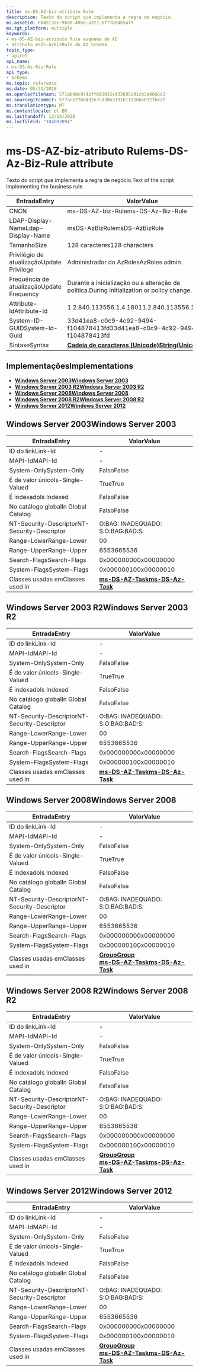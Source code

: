 ```yaml
---
title: ms-DS-AZ-biz-atributo Rule
description: Texto do script que implementa a regra de negócio.
ms.assetid: 884513ae-9600-49b0-a371-6f77b84b54f9
ms.tgt_platform: multiple
keywords:
- ms-DS-AZ-biz-atributo Rule esquema do AD
- atributo msDS-AzBizRule do AD Schema
topic_type:
- apiref
api_name:
- ms-DS-Az-Biz-Rule
api_type:
- Schema
ms.topic: reference
ms.date: 05/31/2018
ms.openlocfilehash: 571ab48c9742ffb93015c433685c01cb3a9666d3
ms.sourcegitcommit: b77ace27b0432e7cd3863191b11926be032fbe2f
ms.translationtype: MT
ms.contentlocale: pt-BR
ms.lasthandoff: 12/14/2020
ms.locfileid: "104087094"
---
```

# <a name="ms-ds-az-biz-rule-attribute"></a><span data-ttu-id="90304-105">ms-DS-AZ-biz-atributo Rule</span><span class="sxs-lookup"><span data-stu-id="90304-105">ms-DS-Az-Biz-Rule attribute</span></span>

<span data-ttu-id="90304-106">Texto do script que implementa a regra de negócio.</span><span class="sxs-lookup"><span data-stu-id="90304-106">Text of the script implementing the business rule.</span></span>



| <span data-ttu-id="90304-107">Entrada</span><span class="sxs-lookup"><span data-stu-id="90304-107">Entry</span></span> | <span data-ttu-id="90304-108">Valor</span><span class="sxs-lookup"><span data-stu-id="90304-108">Value</span></span> |
|-------------------|---------------------------------------------|
| <span data-ttu-id="90304-109">CN</span><span class="sxs-lookup"><span data-stu-id="90304-109">CN</span></span>                | <span data-ttu-id="90304-110">ms-DS-AZ-biz-Rule</span><span class="sxs-lookup"><span data-stu-id="90304-110">ms-DS-Az-Biz-Rule</span></span>                           |
| <span data-ttu-id="90304-111">LDAP-Display-Name</span><span class="sxs-lookup"><span data-stu-id="90304-111">Ldap-Display-Name</span></span> | <span data-ttu-id="90304-112">msDS-AzBizRule</span><span class="sxs-lookup"><span data-stu-id="90304-112">msDS-AzBizRule</span></span>                              |
| <span data-ttu-id="90304-113">Tamanho</span><span class="sxs-lookup"><span data-stu-id="90304-113">Size</span></span>              | <span data-ttu-id="90304-114">128 caracteres</span><span class="sxs-lookup"><span data-stu-id="90304-114">128 characters</span></span>                              |
| <span data-ttu-id="90304-115">Privilégio de atualização</span><span class="sxs-lookup"><span data-stu-id="90304-115">Update Privilege</span></span>  | <span data-ttu-id="90304-116">Administrador do AzRoles</span><span class="sxs-lookup"><span data-stu-id="90304-116">AzRoles admin</span></span>                               |
| <span data-ttu-id="90304-117">Frequência de atualização</span><span class="sxs-lookup"><span data-stu-id="90304-117">Update Frequency</span></span>  | <span data-ttu-id="90304-118">Durante a inicialização ou a alteração da política.</span><span class="sxs-lookup"><span data-stu-id="90304-118">During initialization or policy change.</span></span>     |
| <span data-ttu-id="90304-119">Attribute-Id</span><span class="sxs-lookup"><span data-stu-id="90304-119">Attribute-Id</span></span>      | <span data-ttu-id="90304-120">1.2.840.113556.1.4.1801</span><span class="sxs-lookup"><span data-stu-id="90304-120">1.2.840.113556.1.4.1801</span></span>                     |
| <span data-ttu-id="90304-121">System-ID-GUID</span><span class="sxs-lookup"><span data-stu-id="90304-121">System-Id-Guid</span></span>    | <span data-ttu-id="90304-122">33d41ea8-c0c9-4c92-9494-f104878413fd</span><span class="sxs-lookup"><span data-stu-id="90304-122">33d41ea8-c0c9-4c92-9494-f104878413fd</span></span>        |
| <span data-ttu-id="90304-123">Sintaxe</span><span class="sxs-lookup"><span data-stu-id="90304-123">Syntax</span></span>            | [<span data-ttu-id="90304-124">**Cadeia de caracteres (Unicode)**</span><span class="sxs-lookup"><span data-stu-id="90304-124">**String(Unicode)**</span></span>](s-string-unicode.md) |



## <a name="implementations"></a><span data-ttu-id="90304-125">Implementações</span><span class="sxs-lookup"><span data-stu-id="90304-125">Implementations</span></span>

-   [<span data-ttu-id="90304-126">**Windows Server 2003**</span><span class="sxs-lookup"><span data-stu-id="90304-126">**Windows Server 2003**</span></span>](#windows-server-2003)
-   [<span data-ttu-id="90304-127">**Windows Server 2003 R2**</span><span class="sxs-lookup"><span data-stu-id="90304-127">**Windows Server 2003 R2**</span></span>](#windows-server-2003-r2)
-   [<span data-ttu-id="90304-128">**Windows Server 2008**</span><span class="sxs-lookup"><span data-stu-id="90304-128">**Windows Server 2008**</span></span>](#windows-server-2008)
-   [<span data-ttu-id="90304-129">**Windows Server 2008 R2**</span><span class="sxs-lookup"><span data-stu-id="90304-129">**Windows Server 2008 R2**</span></span>](#windows-server-2008-r2)
-   [<span data-ttu-id="90304-130">**Windows Server 2012**</span><span class="sxs-lookup"><span data-stu-id="90304-130">**Windows Server 2012**</span></span>](#windows-server-2012)

## <a name="windows-server-2003"></a><span data-ttu-id="90304-131">Windows Server 2003</span><span class="sxs-lookup"><span data-stu-id="90304-131">Windows Server 2003</span></span>



| <span data-ttu-id="90304-132">Entrada</span><span class="sxs-lookup"><span data-stu-id="90304-132">Entry</span></span> | <span data-ttu-id="90304-133">Valor</span><span class="sxs-lookup"><span data-stu-id="90304-133">Value</span></span> |
|------------------------|---------------------------------------------------|
| <span data-ttu-id="90304-134">ID do link</span><span class="sxs-lookup"><span data-stu-id="90304-134">Link-Id</span></span>                | \-                                                |
| <span data-ttu-id="90304-135">MAPI-Id</span><span class="sxs-lookup"><span data-stu-id="90304-135">MAPI-Id</span></span>                | \-                                                |
| <span data-ttu-id="90304-136">System-Only</span><span class="sxs-lookup"><span data-stu-id="90304-136">System-Only</span></span>            | <span data-ttu-id="90304-137">Falso</span><span class="sxs-lookup"><span data-stu-id="90304-137">False</span></span>                                             |
| <span data-ttu-id="90304-138">É de valor único</span><span class="sxs-lookup"><span data-stu-id="90304-138">Is-Single-Valued</span></span>       | <span data-ttu-id="90304-139">True</span><span class="sxs-lookup"><span data-stu-id="90304-139">True</span></span>                                              |
| <span data-ttu-id="90304-140">É indexado</span><span class="sxs-lookup"><span data-stu-id="90304-140">Is Indexed</span></span>             | <span data-ttu-id="90304-141">Falso</span><span class="sxs-lookup"><span data-stu-id="90304-141">False</span></span>                                             |
| <span data-ttu-id="90304-142">No catálogo global</span><span class="sxs-lookup"><span data-stu-id="90304-142">In Global Catalog</span></span>      | <span data-ttu-id="90304-143">Falso</span><span class="sxs-lookup"><span data-stu-id="90304-143">False</span></span>                                             |
| <span data-ttu-id="90304-144">NT-Security-Descriptor</span><span class="sxs-lookup"><span data-stu-id="90304-144">NT-Security-Descriptor</span></span> | <span data-ttu-id="90304-145">O:BAG: INADEQUADO: S:</span><span class="sxs-lookup"><span data-stu-id="90304-145">O:BAG:BAD:S:</span></span>                                      |
| <span data-ttu-id="90304-146">Range-Lower</span><span class="sxs-lookup"><span data-stu-id="90304-146">Range-Lower</span></span>            | <span data-ttu-id="90304-147">0</span><span class="sxs-lookup"><span data-stu-id="90304-147">0</span></span>                                                 |
| <span data-ttu-id="90304-148">Range-Upper</span><span class="sxs-lookup"><span data-stu-id="90304-148">Range-Upper</span></span>            | <span data-ttu-id="90304-149">65536</span><span class="sxs-lookup"><span data-stu-id="90304-149">65536</span></span>                                             |
| <span data-ttu-id="90304-150">Search-Flags</span><span class="sxs-lookup"><span data-stu-id="90304-150">Search-Flags</span></span>           | <span data-ttu-id="90304-151">0x00000000</span><span class="sxs-lookup"><span data-stu-id="90304-151">0x00000000</span></span>                                        |
| <span data-ttu-id="90304-152">System-Flags</span><span class="sxs-lookup"><span data-stu-id="90304-152">System-Flags</span></span>           | <span data-ttu-id="90304-153">0x00000010</span><span class="sxs-lookup"><span data-stu-id="90304-153">0x00000010</span></span>                                        |
| <span data-ttu-id="90304-154">Classes usadas em</span><span class="sxs-lookup"><span data-stu-id="90304-154">Classes used in</span></span>        | [<span data-ttu-id="90304-155">**ms-DS-AZ-Task**</span><span class="sxs-lookup"><span data-stu-id="90304-155">**ms-DS-Az-Task**</span></span>](c-msds-aztask.md)<br/> |



## <a name="windows-server-2003-r2"></a><span data-ttu-id="90304-156">Windows Server 2003 R2</span><span class="sxs-lookup"><span data-stu-id="90304-156">Windows Server 2003 R2</span></span>



| <span data-ttu-id="90304-157">Entrada</span><span class="sxs-lookup"><span data-stu-id="90304-157">Entry</span></span> | <span data-ttu-id="90304-158">Valor</span><span class="sxs-lookup"><span data-stu-id="90304-158">Value</span></span> |
|------------------------|---------------------------------------------------|
| <span data-ttu-id="90304-159">ID do link</span><span class="sxs-lookup"><span data-stu-id="90304-159">Link-Id</span></span>                | \-                                                |
| <span data-ttu-id="90304-160">MAPI-Id</span><span class="sxs-lookup"><span data-stu-id="90304-160">MAPI-Id</span></span>                | \-                                                |
| <span data-ttu-id="90304-161">System-Only</span><span class="sxs-lookup"><span data-stu-id="90304-161">System-Only</span></span>            | <span data-ttu-id="90304-162">Falso</span><span class="sxs-lookup"><span data-stu-id="90304-162">False</span></span>                                             |
| <span data-ttu-id="90304-163">É de valor único</span><span class="sxs-lookup"><span data-stu-id="90304-163">Is-Single-Valued</span></span>       | <span data-ttu-id="90304-164">True</span><span class="sxs-lookup"><span data-stu-id="90304-164">True</span></span>                                              |
| <span data-ttu-id="90304-165">É indexado</span><span class="sxs-lookup"><span data-stu-id="90304-165">Is Indexed</span></span>             | <span data-ttu-id="90304-166">Falso</span><span class="sxs-lookup"><span data-stu-id="90304-166">False</span></span>                                             |
| <span data-ttu-id="90304-167">No catálogo global</span><span class="sxs-lookup"><span data-stu-id="90304-167">In Global Catalog</span></span>      | <span data-ttu-id="90304-168">Falso</span><span class="sxs-lookup"><span data-stu-id="90304-168">False</span></span>                                             |
| <span data-ttu-id="90304-169">NT-Security-Descriptor</span><span class="sxs-lookup"><span data-stu-id="90304-169">NT-Security-Descriptor</span></span> | <span data-ttu-id="90304-170">O:BAG: INADEQUADO: S:</span><span class="sxs-lookup"><span data-stu-id="90304-170">O:BAG:BAD:S:</span></span>                                      |
| <span data-ttu-id="90304-171">Range-Lower</span><span class="sxs-lookup"><span data-stu-id="90304-171">Range-Lower</span></span>            | <span data-ttu-id="90304-172">0</span><span class="sxs-lookup"><span data-stu-id="90304-172">0</span></span>                                                 |
| <span data-ttu-id="90304-173">Range-Upper</span><span class="sxs-lookup"><span data-stu-id="90304-173">Range-Upper</span></span>            | <span data-ttu-id="90304-174">65536</span><span class="sxs-lookup"><span data-stu-id="90304-174">65536</span></span>                                             |
| <span data-ttu-id="90304-175">Search-Flags</span><span class="sxs-lookup"><span data-stu-id="90304-175">Search-Flags</span></span>           | <span data-ttu-id="90304-176">0x00000000</span><span class="sxs-lookup"><span data-stu-id="90304-176">0x00000000</span></span>                                        |
| <span data-ttu-id="90304-177">System-Flags</span><span class="sxs-lookup"><span data-stu-id="90304-177">System-Flags</span></span>           | <span data-ttu-id="90304-178">0x00000010</span><span class="sxs-lookup"><span data-stu-id="90304-178">0x00000010</span></span>                                        |
| <span data-ttu-id="90304-179">Classes usadas em</span><span class="sxs-lookup"><span data-stu-id="90304-179">Classes used in</span></span>        | [<span data-ttu-id="90304-180">**ms-DS-AZ-Task**</span><span class="sxs-lookup"><span data-stu-id="90304-180">**ms-DS-Az-Task**</span></span>](c-msds-aztask.md)<br/> |



## <a name="windows-server-2008"></a><span data-ttu-id="90304-181">Windows Server 2008</span><span class="sxs-lookup"><span data-stu-id="90304-181">Windows Server 2008</span></span>



| <span data-ttu-id="90304-182">Entrada</span><span class="sxs-lookup"><span data-stu-id="90304-182">Entry</span></span> | <span data-ttu-id="90304-183">Valor</span><span class="sxs-lookup"><span data-stu-id="90304-183">Value</span></span> |
|------------------------|---------------------------------------------------------------------------------------|
| <span data-ttu-id="90304-184">ID do link</span><span class="sxs-lookup"><span data-stu-id="90304-184">Link-Id</span></span>                | \-                                                                                    |
| <span data-ttu-id="90304-185">MAPI-Id</span><span class="sxs-lookup"><span data-stu-id="90304-185">MAPI-Id</span></span>                | \-                                                                                    |
| <span data-ttu-id="90304-186">System-Only</span><span class="sxs-lookup"><span data-stu-id="90304-186">System-Only</span></span>            | <span data-ttu-id="90304-187">Falso</span><span class="sxs-lookup"><span data-stu-id="90304-187">False</span></span>                                                                                 |
| <span data-ttu-id="90304-188">É de valor único</span><span class="sxs-lookup"><span data-stu-id="90304-188">Is-Single-Valued</span></span>       | <span data-ttu-id="90304-189">True</span><span class="sxs-lookup"><span data-stu-id="90304-189">True</span></span>                                                                                  |
| <span data-ttu-id="90304-190">É indexado</span><span class="sxs-lookup"><span data-stu-id="90304-190">Is Indexed</span></span>             | <span data-ttu-id="90304-191">Falso</span><span class="sxs-lookup"><span data-stu-id="90304-191">False</span></span>                                                                                 |
| <span data-ttu-id="90304-192">No catálogo global</span><span class="sxs-lookup"><span data-stu-id="90304-192">In Global Catalog</span></span>      | <span data-ttu-id="90304-193">Falso</span><span class="sxs-lookup"><span data-stu-id="90304-193">False</span></span>                                                                                 |
| <span data-ttu-id="90304-194">NT-Security-Descriptor</span><span class="sxs-lookup"><span data-stu-id="90304-194">NT-Security-Descriptor</span></span> | <span data-ttu-id="90304-195">O:BAG: INADEQUADO: S:</span><span class="sxs-lookup"><span data-stu-id="90304-195">O:BAG:BAD:S:</span></span>                                                                          |
| <span data-ttu-id="90304-196">Range-Lower</span><span class="sxs-lookup"><span data-stu-id="90304-196">Range-Lower</span></span>            | <span data-ttu-id="90304-197">0</span><span class="sxs-lookup"><span data-stu-id="90304-197">0</span></span>                                                                                     |
| <span data-ttu-id="90304-198">Range-Upper</span><span class="sxs-lookup"><span data-stu-id="90304-198">Range-Upper</span></span>            | <span data-ttu-id="90304-199">65536</span><span class="sxs-lookup"><span data-stu-id="90304-199">65536</span></span>                                                                                 |
| <span data-ttu-id="90304-200">Search-Flags</span><span class="sxs-lookup"><span data-stu-id="90304-200">Search-Flags</span></span>           | <span data-ttu-id="90304-201">0x00000000</span><span class="sxs-lookup"><span data-stu-id="90304-201">0x00000000</span></span>                                                                            |
| <span data-ttu-id="90304-202">System-Flags</span><span class="sxs-lookup"><span data-stu-id="90304-202">System-Flags</span></span>           | <span data-ttu-id="90304-203">0x00000010</span><span class="sxs-lookup"><span data-stu-id="90304-203">0x00000010</span></span>                                                                            |
| <span data-ttu-id="90304-204">Classes usadas em</span><span class="sxs-lookup"><span data-stu-id="90304-204">Classes used in</span></span>        | [<span data-ttu-id="90304-205">**Group**</span><span class="sxs-lookup"><span data-stu-id="90304-205">**Group**</span></span>](c-group.md)<br/> [<span data-ttu-id="90304-206">**ms-DS-AZ-Task**</span><span class="sxs-lookup"><span data-stu-id="90304-206">**ms-DS-Az-Task**</span></span>](c-msds-aztask.md)<br/> |



## <a name="windows-server-2008-r2"></a><span data-ttu-id="90304-207">Windows Server 2008 R2</span><span class="sxs-lookup"><span data-stu-id="90304-207">Windows Server 2008 R2</span></span>



| <span data-ttu-id="90304-208">Entrada</span><span class="sxs-lookup"><span data-stu-id="90304-208">Entry</span></span> | <span data-ttu-id="90304-209">Valor</span><span class="sxs-lookup"><span data-stu-id="90304-209">Value</span></span> |
|------------------------|---------------------------------------------------------------------------------------|
| <span data-ttu-id="90304-210">ID do link</span><span class="sxs-lookup"><span data-stu-id="90304-210">Link-Id</span></span>                | \-                                                                                    |
| <span data-ttu-id="90304-211">MAPI-Id</span><span class="sxs-lookup"><span data-stu-id="90304-211">MAPI-Id</span></span>                | \-                                                                                    |
| <span data-ttu-id="90304-212">System-Only</span><span class="sxs-lookup"><span data-stu-id="90304-212">System-Only</span></span>            | <span data-ttu-id="90304-213">Falso</span><span class="sxs-lookup"><span data-stu-id="90304-213">False</span></span>                                                                                 |
| <span data-ttu-id="90304-214">É de valor único</span><span class="sxs-lookup"><span data-stu-id="90304-214">Is-Single-Valued</span></span>       | <span data-ttu-id="90304-215">True</span><span class="sxs-lookup"><span data-stu-id="90304-215">True</span></span>                                                                                  |
| <span data-ttu-id="90304-216">É indexado</span><span class="sxs-lookup"><span data-stu-id="90304-216">Is Indexed</span></span>             | <span data-ttu-id="90304-217">Falso</span><span class="sxs-lookup"><span data-stu-id="90304-217">False</span></span>                                                                                 |
| <span data-ttu-id="90304-218">No catálogo global</span><span class="sxs-lookup"><span data-stu-id="90304-218">In Global Catalog</span></span>      | <span data-ttu-id="90304-219">Falso</span><span class="sxs-lookup"><span data-stu-id="90304-219">False</span></span>                                                                                 |
| <span data-ttu-id="90304-220">NT-Security-Descriptor</span><span class="sxs-lookup"><span data-stu-id="90304-220">NT-Security-Descriptor</span></span> | <span data-ttu-id="90304-221">O:BAG: INADEQUADO: S:</span><span class="sxs-lookup"><span data-stu-id="90304-221">O:BAG:BAD:S:</span></span>                                                                          |
| <span data-ttu-id="90304-222">Range-Lower</span><span class="sxs-lookup"><span data-stu-id="90304-222">Range-Lower</span></span>            | <span data-ttu-id="90304-223">0</span><span class="sxs-lookup"><span data-stu-id="90304-223">0</span></span>                                                                                     |
| <span data-ttu-id="90304-224">Range-Upper</span><span class="sxs-lookup"><span data-stu-id="90304-224">Range-Upper</span></span>            | <span data-ttu-id="90304-225">65536</span><span class="sxs-lookup"><span data-stu-id="90304-225">65536</span></span>                                                                                 |
| <span data-ttu-id="90304-226">Search-Flags</span><span class="sxs-lookup"><span data-stu-id="90304-226">Search-Flags</span></span>           | <span data-ttu-id="90304-227">0x00000000</span><span class="sxs-lookup"><span data-stu-id="90304-227">0x00000000</span></span>                                                                            |
| <span data-ttu-id="90304-228">System-Flags</span><span class="sxs-lookup"><span data-stu-id="90304-228">System-Flags</span></span>           | <span data-ttu-id="90304-229">0x00000010</span><span class="sxs-lookup"><span data-stu-id="90304-229">0x00000010</span></span>                                                                            |
| <span data-ttu-id="90304-230">Classes usadas em</span><span class="sxs-lookup"><span data-stu-id="90304-230">Classes used in</span></span>        | [<span data-ttu-id="90304-231">**Group**</span><span class="sxs-lookup"><span data-stu-id="90304-231">**Group**</span></span>](c-group.md)<br/> [<span data-ttu-id="90304-232">**ms-DS-AZ-Task**</span><span class="sxs-lookup"><span data-stu-id="90304-232">**ms-DS-Az-Task**</span></span>](c-msds-aztask.md)<br/> |



## <a name="windows-server-2012"></a><span data-ttu-id="90304-233">Windows Server 2012</span><span class="sxs-lookup"><span data-stu-id="90304-233">Windows Server 2012</span></span>



| <span data-ttu-id="90304-234">Entrada</span><span class="sxs-lookup"><span data-stu-id="90304-234">Entry</span></span> | <span data-ttu-id="90304-235">Valor</span><span class="sxs-lookup"><span data-stu-id="90304-235">Value</span></span> |
|------------------------|---------------------------------------------------------------------------------------|
| <span data-ttu-id="90304-236">ID do link</span><span class="sxs-lookup"><span data-stu-id="90304-236">Link-Id</span></span>                | \-                                                                                    |
| <span data-ttu-id="90304-237">MAPI-Id</span><span class="sxs-lookup"><span data-stu-id="90304-237">MAPI-Id</span></span>                | \-                                                                                    |
| <span data-ttu-id="90304-238">System-Only</span><span class="sxs-lookup"><span data-stu-id="90304-238">System-Only</span></span>            | <span data-ttu-id="90304-239">Falso</span><span class="sxs-lookup"><span data-stu-id="90304-239">False</span></span>                                                                                 |
| <span data-ttu-id="90304-240">É de valor único</span><span class="sxs-lookup"><span data-stu-id="90304-240">Is-Single-Valued</span></span>       | <span data-ttu-id="90304-241">True</span><span class="sxs-lookup"><span data-stu-id="90304-241">True</span></span>                                                                                  |
| <span data-ttu-id="90304-242">É indexado</span><span class="sxs-lookup"><span data-stu-id="90304-242">Is Indexed</span></span>             | <span data-ttu-id="90304-243">Falso</span><span class="sxs-lookup"><span data-stu-id="90304-243">False</span></span>                                                                                 |
| <span data-ttu-id="90304-244">No catálogo global</span><span class="sxs-lookup"><span data-stu-id="90304-244">In Global Catalog</span></span>      | <span data-ttu-id="90304-245">Falso</span><span class="sxs-lookup"><span data-stu-id="90304-245">False</span></span>                                                                                 |
| <span data-ttu-id="90304-246">NT-Security-Descriptor</span><span class="sxs-lookup"><span data-stu-id="90304-246">NT-Security-Descriptor</span></span> | <span data-ttu-id="90304-247">O:BAG: INADEQUADO: S:</span><span class="sxs-lookup"><span data-stu-id="90304-247">O:BAG:BAD:S:</span></span>                                                                          |
| <span data-ttu-id="90304-248">Range-Lower</span><span class="sxs-lookup"><span data-stu-id="90304-248">Range-Lower</span></span>            | <span data-ttu-id="90304-249">0</span><span class="sxs-lookup"><span data-stu-id="90304-249">0</span></span>                                                                                     |
| <span data-ttu-id="90304-250">Range-Upper</span><span class="sxs-lookup"><span data-stu-id="90304-250">Range-Upper</span></span>            | <span data-ttu-id="90304-251">65536</span><span class="sxs-lookup"><span data-stu-id="90304-251">65536</span></span>                                                                                 |
| <span data-ttu-id="90304-252">Search-Flags</span><span class="sxs-lookup"><span data-stu-id="90304-252">Search-Flags</span></span>           | <span data-ttu-id="90304-253">0x00000000</span><span class="sxs-lookup"><span data-stu-id="90304-253">0x00000000</span></span>                                                                            |
| <span data-ttu-id="90304-254">System-Flags</span><span class="sxs-lookup"><span data-stu-id="90304-254">System-Flags</span></span>           | <span data-ttu-id="90304-255">0x00000010</span><span class="sxs-lookup"><span data-stu-id="90304-255">0x00000010</span></span>                                                                            |
| <span data-ttu-id="90304-256">Classes usadas em</span><span class="sxs-lookup"><span data-stu-id="90304-256">Classes used in</span></span>        | [<span data-ttu-id="90304-257">**Group**</span><span class="sxs-lookup"><span data-stu-id="90304-257">**Group**</span></span>](c-group.md)<br/> [<span data-ttu-id="90304-258">**ms-DS-AZ-Task**</span><span class="sxs-lookup"><span data-stu-id="90304-258">**ms-DS-Az-Task**</span></span>](c-msds-aztask.md)<br/> |



 

 





